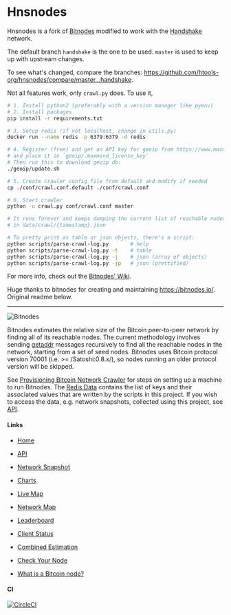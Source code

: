 # Hnsnodes

Hnsnodes is a fork of [Bitnodes](https://github.com/ayeowch/bitnodes) modified to work with the [Handshake](https://handshake.org/) network.

The default branch `handshake` is the one to be used. `master` is used to keep up with upstream changes.

To see what's changed, compare the branches: https://github.com/htools-org/hnsnodes/compare/master...handshake.

Not all features work, only `crawl.py` does. To use it,
```sh
# 1. Install python2 (preferably with a version manager like pyenv)
# 2. Install packages
pip install -r requirements.txt

# 3. Setup redis (if not localhost, change in utils.py)
docker run --name redis -p 6379:6379 -d redis

# 4. Register (free) and get an API key for geoip from https://www.maxmind.com
# and place it in `geoip/.maxmind_license_key`
# Then run this to download geoip db:
./geoip/update.sh

# 5. Create crawler config file from default and modify if needed
cp ./conf/crawl.conf.default ./conf/crawl.conf

# 6. Start crawler
python -u crawl.py conf/crawl.conf master

# It runs forever and keeps dumping the current list of reachable nodes
# in data/crawl/{timestamp}.json

# To pretty print as table or json objects, there's a script:
python scripts/parse-crawl-log.py       # help
python scripts/parse-crawl-log.py -t    # table
python scripts/parse-crawl-log.py -j    # json (array of objects)
python scripts/parse-crawl-log.py -jp   # json (prettified)
```

For more info, check out the [Bitnodes' Wiki](https://github.com/ayeowch/bitnodes/wiki/Provisioning-Bitcoin-Network-Crawler).

Huge thanks to bitnodes for creating and maintaining https://bitnodes.io/. Original readme below.

---

![Bitnodes](https://bitnodes.io/static/img/bitnodes-github.png "Bitnodes")

Bitnodes estimates the relative size of the Bitcoin peer-to-peer network by finding all of its reachable nodes. The current methodology involves sending [getaddr](https://en.bitcoin.it/wiki/Protocol_specification#getaddr) messages recursively to find all the reachable nodes in the network, starting from a set of seed nodes. Bitnodes uses Bitcoin protocol version 70001 (i.e. >= /Satoshi:0.8.x/), so nodes running an older protocol version will be skipped.

See [Provisioning Bitcoin Network Crawler](https://github.com/ayeowch/bitnodes/wiki/Provisioning-Bitcoin-Network-Crawler) for steps on setting up a machine to run Bitnodes. The [Redis Data](https://github.com/ayeowch/bitnodes/wiki/Redis-Data) contains the list of keys and their associated values that are written by the scripts in this project. If you wish to access the data, e.g. network snapshots, collected using this project, see [API](https://bitnodes.io/api/).

#### Links

* [Home](https://bitnodes.io/)

* [API](https://bitnodes.io/api/)

* [Network Snapshot](https://bitnodes.io/nodes/)

* [Charts](https://bitnodes.io/dashboard/)

* [Live Map](https://bitnodes.io/nodes/live-map/)

* [Network Map](https://bitnodes.io/nodes/network-map/)

* [Leaderboard](https://bitnodes.io/nodes/leaderboard/)

* [Client Status](https://bitnodes.io/dashboard/bitcoind/)

* [Combined Estimation](https://bitnodes.io/nodes/all/)

* [Check Your Node](https://bitnodes.io/#join-the-network)

* [What is a Bitcoin node?](https://bitnodes.io/what-is-a-bitcoin-node/)

#### CI

[![CircleCI](https://circleci.com/gh/ayeowch/bitnodes.svg?style=svg)](https://circleci.com/gh/ayeowch/bitnodes)
